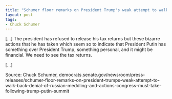 ```yaml
---
title: "Schumer floor remarks on President Trump's weak attempt to walk back denial of Russian meddling and actions congress must take following Trump-Putin summit"
layout: post
tags:
- Chuck Schumer
---
```


\[...\] The president has refused to release his tax returns but these bizarre actions that he has taken which seem so to indicate that President Putin has something over President Trump, something personal, and it might be financial. We need to see the tax returns.

\[...\]

Source: Chuck Schumer, democrats.senate.gov/newsroom/press-releases/schumer-floor-remarks-on-president-trumps-weak-attempt-to-walk-back-denial-of-russian-meddling-and-actions-congress-must-take-following-trump-putin-summit
